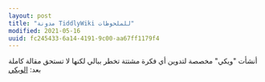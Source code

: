 ```yaml
---
layout: post
title: "مدونة TiddlyWiki للملحوظات"
modified: 2021-05-16
uuid: fc245433-6a14-4191-9c00-aa67ff1179f4
---
```


أنشأت "ويكي" مخصصة لتدوين أي فكرة مشتتة تخطر ببالي لكنها لا تستحق مقالة كاملة بعد: [الويكي](curious/index.html)

